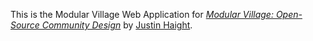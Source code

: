 This is the Modular Village Web Application for
[*Modular Village: Open-Source Community Design*](http://modularvillage.org/)
by [Justin Haight](http://justinhaight.me/).